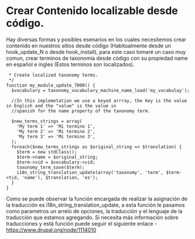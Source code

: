 
# Crear Contenido localizable desde código.



Hay diversas formas y posibles esenarios en los cuales necesitemos crear contenido en nuestros sitios desde código (Habitualmente desde un hook_update_N o desde hook_install), para este caso tomaré un caso muy comun, crear terminos de taxonomía desde código con su propiedad name en español e ingles (Estos terminos son localizados).

```/**
 * Create localized taxonomy terms.
 */
function my_module_update_7000() {
  $vocabulary = taxonomy_vocabulary_machine_name_load('my_vocabulay');
  
  //In this implemetation we use a keyed arrray, the key is the value in English and the "value" is the value in
  //spanish for the name property of the taxonomy term.
  
  $new_terms_strings = array(
    'My term 1' => 'Mi termino 1',
    'My term 2' => 'Mi termino 2',
    'My term 3' => 'Mi termino 3',
  );
  foreach($new_terms_strings as $original_string => $translation) {
    $term = new stdClass();
    $term->name = $original_string;
    $term->vid = $vocabulary->vid;
    taxonomy_term_save($term);
    i18n_string_translation_update(array('taxonomy', 'term', $term->tid, 'name'), $translation, 'es');
  }
}
```
Como se puede observar la función encargada de realizar la asignación de la traducción es i18n_string_translation_update, a esta función le pasamos como parametros un arrelo de opciones, la traducción y el lenguaje de la traducción que estamos agregando.
Si necesita más información sobre traducciones y está función puede seguir el siguiente enlace - https://www.drupal.org/node/1114010
 

